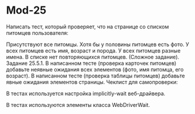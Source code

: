 # Mod-25
Написать тест, который проверяет, что на странице со списком питомцев пользователя:

Присутствуют все питомцы.
Хотя бы у половины питомцев есть фото.
У всех питомцев есть имя, возраст и порода.
У всех питомцев разные имена.
В списке нет повторяющихся питомцев. (Сложное задание).
Задание 25.5.1.
В написанном тесте (проверка карточек питомцев) добавьте неявные ожидания всех элементов (фото, имя питомца, его возраст).
В написанном тесте (проверка таблицы питомцев) добавьте явные ожидания элементов страницы.
Чеклист для самопроверки:

 В тестах используется настройка implicitly-wait веб-драйвера.

 В тестах используются элементы класса WebDriverWait.
